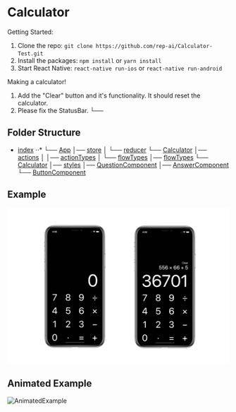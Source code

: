 # Calculator
Getting Started:
1. Clone the repo: ```git clone https://github.com/rep-ai/Calculator-Test.git```
2. Install the packages: ```npm install``` or ```yarn install```
3. Start React Native: ```react-native run-ios``` or ```react-native run-android```

Making a calculator!
1. Add the "Clear" button and it's functionality. It should reset the calculator.
2. Please fix the StatusBar.
└── 

## Folder Structure
* [index](index.js)
⋅⋅* └── [App](App.js)
    │── [store](src/store.js)
    │   └── [reducer](src/reducer.js)
    └── [Calculator](src/index.js)
        │── [actions](src/actions.js)
        │   │── [actionTypes](src/actionTypes.js)
        │   └── [flowTypes](src/flowTypes.js)
        │── [flowTypes](src/flowTypes.js)
        └── [Calculator](src/Calculator.js)
            │── [styles](src/styles.js)
            │── [QuestionComponent](src/QuestionComponent.js)
            │── [AnswerComponent](src/AnswerComponent.js)
            └── [ButtonComponent](src/ButtonComponent.js)


## Example
![Example](screenshots/example.jpg?raw=true)
## Animated Example
![AnimatedExample](https://j.gifs.com/YvpRYA.gif)
